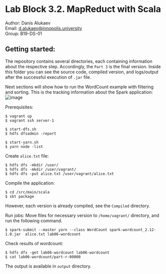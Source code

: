 # Lab Block 3.2. MapReduct with Scala
Author: Danis Alukaev \
Email: d.alukaev@innopolis.university \
Group: B19-DS-01 

## Getting started:
The repository contains several directories, each containing information about the respective step. Accordingly, the `Part 3` is the final version. Inside this folder you can see the source code, compiled version, and logs/output after the successful execution of `.jar` file. 

Next sections will show how to run the WordCount example with filtering and sorting. This is the tracking information about the Spark application:
![image](https://user-images.githubusercontent.com/40852284/140736417-061486c4-06d6-475a-ba6a-ec7330f7eab4.png)




Prerequisites:
```
$ vagrant up
$ vagrant ssh server-1

$ start-dfs.sh
$ hdfs dfsadmin -report

$ start-yarn.sh
$ yarn node -list
```
Create `alice.txt` file:
```
$ hdfs dfs -mkdir /user/
$ hdfs dfs -mkdir /user/vagrant/
$ hdfs dfs -put alice.txt /user/vagrant/alice.txt
```
Compile the application:
```
$ cd /src/main/scala
$ sbt package
```
However, each version is already compiled, see the `Compiled` directory.

Run jobs:
Move files for necessary version to `/home/vagrant/` directory, and run the following command.
```
$ spark-submit --master yarn --class WordCount spark-wordcount_2.12-1.0.jar  alice.txt lab06-wordcount
```
Check results of wordcount: 
```
$ hdfs dfs -get lab06-wordcount lab06-wordcount
$ cat lab06-wordcount/part-r-00000
```
The output is available in `output` directory.

